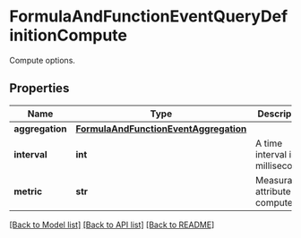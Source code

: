 # FormulaAndFunctionEventQueryDefinitionCompute

Compute options.

## Properties
Name | Type | Description | Notes
------------ | ------------- | ------------- | -------------
**aggregation** | [**FormulaAndFunctionEventAggregation**](FormulaAndFunctionEventAggregation.md) |  | 
**interval** | **int** | A time interval in milliseconds. | [optional] 
**metric** | **str** | Measurable attribute to compute. | [optional] 

[[Back to Model list]](README.md#documentation-for-models) [[Back to API list]](README.md#documentation-for-api-endpoints) [[Back to README]](README.md)



